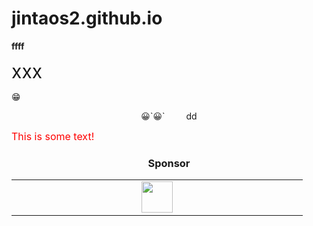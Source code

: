 # jintaos2.github.io

<b>ffff</b>

<span style="font-size:30px;"> xxx </span>

&#x1F601;
 <p align="center">&#x1F600;`&#x1F600;` <span style="margin-left:30px;"></span> dd</p>
<font size="3" color="red">This is some text!</font>

<h3 align="center">Sponsor</h3>

<table>
  <tbody>
    <tr>
       <td align="center" valign="middle">
        <a href="https://t.1yb.co/iskv">
         <img src="https://img.shields.io/github/stars/Snailclimb/JavaGuide" style="margin: 0 200px;width:50px" /></a>
      </td>       
    </tr>
  </tbody>
</table>
